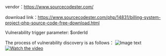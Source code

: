 vendor：https://www.sourcecodester.com/

download link：https://www.sourcecodester.com/php/14831/billing-system-project-php-source-code-free-download.html

Vulnerability trigger parameter: $orderId

The process of vulnerability discovery is as follows：
![Image text](https://img.caicaizi.top/CVE/1667289147988.jpg)
[![Watch the video](https://img.caicaizi.top/CVE/1667283819252.jpg)](https://img.caicaizi.top/CVE/CVE-2022-43214.mp4)

